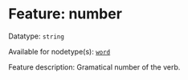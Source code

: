 # Feature: number

Datatype: `string`

Available for nodetype(s): [`word`](wordnodefeatures.md)

Feature description: Gramatical number of the verb.
